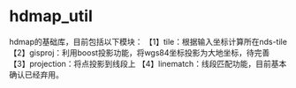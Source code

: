 # hdmap_util

hdmap的基础库，目前包括以下模块：
【1】tile：根据输入坐标计算所在nds-tile
【2】gisproj：利用boost投影功能，将wgs84坐标投影为大地坐标，待完善
【3】projection：将点投影到线段上
【4】linematch：线段匹配功能，目前基本确认已经弃用。